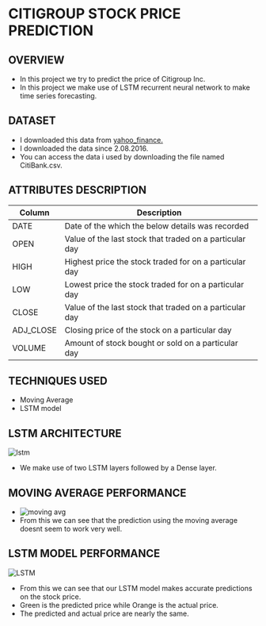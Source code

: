 # CITIGROUP STOCK PRICE PREDICTION

## OVERVIEW
* In this project we try to predict the price of Citigroup Inc.
* In this project we make use of LSTM recurrent neural network to make time series forecasting.

## DATASET
* I downloaded this data from [yahoo_finance.](https://in.finance.yahoo.com/quote/C/history?p=C)
* I downloaded the data since 2.08.2016.
* You can access the data i used by downloading the file named CitiBank.csv. 

## ATTRIBUTES DESCRIPTION

|Column                   | Description                                              |
| --------                | ---------------                                          |
|DATE                     |	Date of the which the below details was recorded         |
|OPEN                     |	Value of the last stock that traded on a particular day  |
|HIGH                     |	Highest price the stock traded for on a particular day   |
|LOW                      |	Lowest price the stock traded for on a particular day    |
|CLOSE                    |	Value of the last stock that traded on a particular day  |
|ADJ_CLOSE                |	Closing price of the stock on a particular day           |
|VOLUME                   |	Amount of stock bought or sold on a particular day       |

## TECHNIQUES USED

* Moving Average
* LSTM model

## LSTM ARCHITECTURE 
![lstm](https://i.ibb.co/0tBv9XL/Capture.jpg)
* We make use of two LSTM layers followed by a Dense layer.

## MOVING AVERAGE PERFORMANCE
* ![moving avg](https://i.ibb.co/Q8vNRqS/MOVING-AVG.jpg)
* From this we can see that the prediction using the moving average doesnt seem to work very well.

## LSTM MODEL PERFORMANCE
![LSTM](https://i.ibb.co/fG16sTS/lstm.jpg)
* From this we can see that our LSTM model makes accurate predictions on the stock price.
* Green is the predicted price while Orange is the actual price.
* The predicted and actual price are nearly the same.
